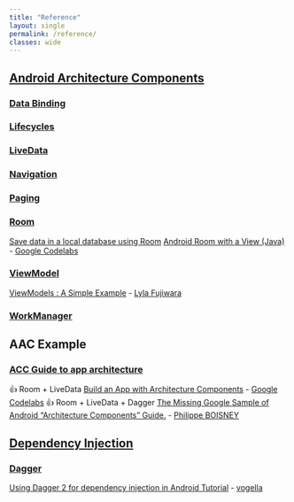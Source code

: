 ```yaml
---
title: "Reference"
layout: single
permalink: /reference/
classes: wide
---
```


## [Android Architecture Components](https://developer.android.com/topic/libraries/architecture/)

### [Data Binding](https://developer.android.com/topic/libraries/data-binding/)
### [Lifecycles](https://developer.android.com/topic/libraries/architect) 
### [LiveData](https://developer.android.com/topic/libraries/architecture/livedata) 
### [Navigation](https://developer.android.com/topic/libraries/architecture/navigation.html)
### [Paging](https://developer.android.com/topic/libraries/architecture/paging/)
### [Room](https://developer.android.com/topic/libraries/architecture/room)
[Save data in a local database using Room](https://developer.android.com/training/data-storage/room)
[Android Room with a View (Java)](https://codelabs.developers.google.com/codelabs/android-room-with-a-view/#0) - [Google Codelabs](https://codelabs.developers.google.com/)

### [ViewModel](https://developer.android.com/topic/libraries/architecture/viewmodel)
[ViewModels : A Simple Example](https://medium.com/androiddevelopers/viewmodels-a-simple-example-ed5ac416317e) - [Lyla Fujiwara](https://medium.com/@lylalyla)

### [WorkManager](https://developer.android.com/topic/libraries/architecture/workmanager)

## AAC Example
### [ACC Guide to app architecture](https://developer.android.com/jetpack/docs/guide)
:thumbsup: Room + LiveData [Build an App with Architecture Components](https://codelabs.developers.google.com/codelabs/build-app-with-arch-components/index.html?index=..%2F..index#0) - [Google Codelabs](https://codelabs.developers.google.com/)
:thumbsup: Room + LiveData + Dagger [The Missing Google Sample of Android “Architecture Components” Guide.](https://proandroiddev.com/the-missing-google-sample-of-android-architecture-components-guide-c7d6e7306b8f) - [Philippe BOISNEY](https://proandroiddev.com/@Phil_Boisney)

## [Dependency Injection](https://en.wikipedia.org/wiki/Dependency_injection)
### [Dagger](https://google.github.io/dagger/)
[Using Dagger 2 for dependency injection in Android Tutorial](https://www.vogella.com/tutorials/Dagger/article.html) - [vogella](https://www.vogella.com/)
  